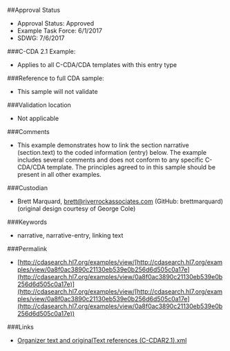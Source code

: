 ##Approval Status 

* Approval Status: Approved
* Example Task Force: 6/1/2017
* SDWG: 7/6/2017

###C-CDA 2.1 Example: 
* Applies to all C-CDA/CDA templates with this entry type

###Reference to full CDA sample:
* This sample will not validate

###Validation location
* Not applicable

###Comments
* This example demonstrates how to link the section narrative (section.text) to the coded information (entry) below. The example includes several comments and does not conform to any specific C-CDA/CDA template. The principles agreed to in this sample should be present in all other examples. 

###Custodian
* Brett Marquard, brett@riverrockassociates.com (GitHub: brettmarquard) (original design courtesy of George Cole)

###Keywords

* narrative, narrative-entry, linking text




###Permalink 

* [http://cdasearch.hl7.org/examples/view/[http://cdasearch.hl7.org/examples/view/0a8f0ac3890c21130eb539e0b256d6d505c0a17e](http://cdasearch.hl7.org/examples/view/0a8f0ac3890c21130eb539e0b256d6d505c0a17e)](http://cdasearch.hl7.org/examples/view/[http://cdasearch.hl7.org/examples/view/0a8f0ac3890c21130eb539e0b256d6d505c0a17e](http://cdasearch.hl7.org/examples/view/0a8f0ac3890c21130eb539e0b256d6d505c0a17e))

###Links 

* [Organizer text and originalText references (C-CDAR2.1).xml](https://github.com/HL7/C-CDA-Examples/tree/master/General/Narrative%20Reference%20-%20Organizer/Organizer%20text%20and%20originalText%20references%20%28C-CDAR2.1%29.xml)
